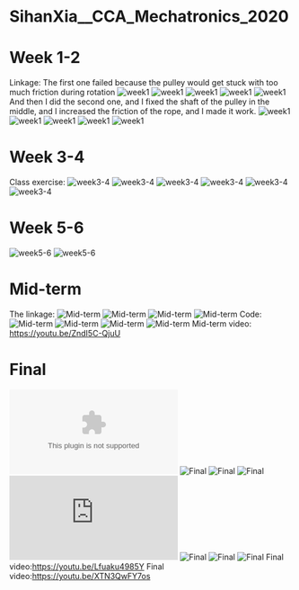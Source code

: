 # SihanXia__CCA_Mechatronics_2020
# Week 1-2
Linkage:
The first one failed because the pulley would get stuck with too much friction during rotation
![week1](https://github.com/sihanxia/SihanXia__CCA_Mechatronics_2020/blob/master/Pulley/IMG_3060.JPG)
![week1](https://github.com/sihanxia/SihanXia__CCA_Mechatronics_2020/blob/master/Pulley/IMG_3061.JPG)
![week1](https://github.com/sihanxia/SihanXia__CCA_Mechatronics_2020/blob/master/Pulley/IMG_3060.JPG)
![week1](https://github.com/sihanxia/SihanXia__CCA_Mechatronics_2020/blob/master/Pulley/IMG_3063.JPG)
![week1](https://github.com/sihanxia/SihanXia__CCA_Mechatronics_2020/blob/master/Pulley/IMG_3064.gif)
And then I did the second one, and I fixed the shaft of the pulley in the middle, and I increased the friction of the rope, and I made it work.
![week1](/Pulley/IMG_0660.JPG)
![week1](Pulley/IMG_0661.JPG)
![week1](Pulley/IMG_0674.JPG)
![week1](https://github.com/sihanxia/SihanXia__CCA_Mechatronics_2020/blob/master/Pulley/IMG_0676%20%5B640i%5D.gif)
![week1](https://github.com/sihanxia/SihanXia__CCA_Mechatronics_2020/blob/master/Pulley/IMG_0677%20%5B640i%5D.gif)
# Week 3-4
Class exercise:
![week3-4](https://github.com/sihanxia/SihanXia__CCA_Mechatronics_2020/blob/master/LED/IMG_0865%20%5B640i%5D.gif)
![week3-4](https://github.com/sihanxia/SihanXia__CCA_Mechatronics_2020/blob/master/LED/IMG_0866%20%5B640i%5D.gif)
![week3-4](https://github.com/sihanxia/SihanXia__CCA_Mechatronics_2020/blob/master/LED/IMG_0867%20%5B640i%5D.gif)
![week3-4](https://github.com/sihanxia/SihanXia__CCA_Mechatronics_2020/blob/master/LED/IMG_1207(1).gif)
![week3-4](https://github.com/sihanxia/SihanXia__CCA_Mechatronics_2020/blob/master/LED/IMG_1215(1).gif)
![week3-4](https://github.com/sihanxia/SihanXia__CCA_Mechatronics_2020/blob/master/LED/sd1582254138_2%20%5B640i%5D.gif)
# Week 5-6
![week5-6](https://github.com/sihanxia/SihanXia__CCA_Mechatronics_2020/blob/master/Motor/IMG_1227.gif)
![week5-6](https://github.com/sihanxia/SihanXia__CCA_Mechatronics_2020/blob/master/Motor/IMG_1228.gif)

# Mid-term
The linkage:
![Mid-term](https://github.com/sihanxia/SihanXia__CCA_Mechatronics_2020/blob/master/Midterm/IMG_3056.JPG)
![Mid-term](https://github.com/sihanxia/SihanXia__CCA_Mechatronics_2020/blob/master/Midterm/IMG_3057.JPG)
![Mid-term](https://github.com/sihanxia/SihanXia__CCA_Mechatronics_2020/blob/master/Midterm/IMG_3058.JPG)
![Mid-term](https://github.com/sihanxia/SihanXia__CCA_Mechatronics_2020/blob/master/Midterm/IMG_3059.JPG)
Code:
![Mid-term](https://github.com/sihanxia/SihanXia__CCA_Mechatronics_2020/blob/master/Midterm/IMG_2407(20200430-210539).JPG)
![Mid-term](https://github.com/sihanxia/SihanXia__CCA_Mechatronics_2020/blob/master/Midterm/IMG_2408(20200430-210537).JPG)
![Mid-term](https://github.com/sihanxia/SihanXia__CCA_Mechatronics_2020/blob/master/Midterm/Midterm%20project.gif)
![Mid-term](https://github.com/sihanxia/SihanXia__CCA_Mechatronics_2020/blob/master/Midterm/Mid-term%202.gif)
Mid-term video: https://youtu.be/ZndI5C-QjuU

# Final
![Final](https://github.com/sihanxia/SihanXia__CCA_Mechatronics_2020/blob/master/Final1/final%20project%20proposal.doc)
![Final](https://github.com/sihanxia/SihanXia__CCA_Mechatronics_2020/blob/master/Final1/IMG_2905.JPG)
![Final](https://github.com/sihanxia/SihanXia__CCA_Mechatronics_2020/blob/master/Final1/IMG_3036.JPG)
![Final](https://github.com/sihanxia/SihanXia__CCA_Mechatronics_2020/blob/master/Final1/IMG_3035.JPG)
![Final](https://github.com/sihanxia/SihanXia__CCA_Mechatronics_2020/blob/master/Final1/Final%20code.txt)
![Final](https://github.com/sihanxia/SihanXia__CCA_Mechatronics_2020/blob/master/Final2/20200430213849_HD.gif)
![Final](https://github.com/sihanxia/SihanXia__CCA_Mechatronics_2020/blob/master/Final2/IMG_3026.gif)
![Final](https://github.com/sihanxia/SihanXia__CCA_Mechatronics_2020/blob/master/Final2/20200430214202_HD.gif)
Final video:https://youtu.be/Lfuaku4985Y
Final video:https://youtu.be/XTN3QwFY7os

